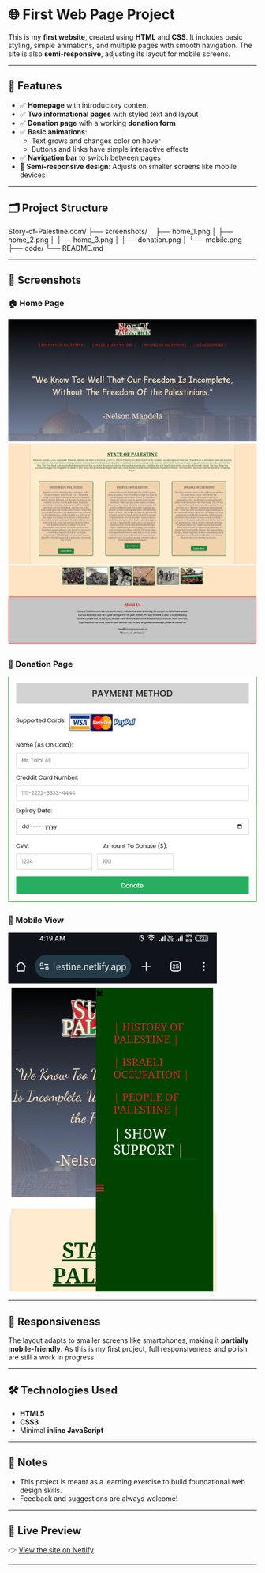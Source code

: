 # 🌐 First Web Page Project

This is my **first website**, created using **HTML** and **CSS**. It includes basic styling, simple animations, and multiple pages with smooth navigation. The site is also **semi-responsive**, adjusting its layout for mobile screens.

---

## 🚀 Features

- ✅ **Homepage** with introductory content
- ✅ **Two informational pages** with styled text and layout
- ✅ **Donation page** with a working **donation form**
- ✅ **Basic animations**:
  - Text grows and changes color on hover
  - Buttons and links have simple interactive effects
- ✅ **Navigation bar** to switch between pages
- 📱 **Semi-responsive design**: Adjusts on smaller screens like mobile devices

---

## 🗂️ Project Structure

Story-of-Palestine.com/
├── screenshots/
│ ├── home_1.png
│ ├── home_2.png
│ ├── home_3.png
│ ├── donation.png
│ └── mobile.png
├── code/
└── README.md

---

## 📸 Screenshots

### 🏠 Home Page
![Home Page 1](screenshots/home_1.png)  
![Home Page 2](screenshots/home_2.png)  
![Home Page 3](screenshots/home_3.png)  

### 💸 Donation Page
![Donation Page](screenshots/donation.png)

### 📱 Mobile View
![Mobile View](screenshots/mobile.png)

---

## 📱 Responsiveness

The layout adapts to smaller screens like smartphones, making it **partially mobile-friendly**. As this is my first project, full responsiveness and polish are still a work in progress.

---

## 🛠️ Technologies Used

- **HTML5**
- **CSS3**
- Minimal **inline JavaScript**

---

## 📌 Notes

- This project is meant as a learning exercise to build foundational web design skills.
- Feedback and suggestions are always welcome!

---

## 🔗 Live Preview

👉 [View the site on Netlify](https://storyofpalestine.netlify.app/)

---
